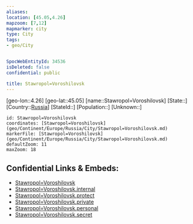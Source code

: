 ```yaml
---
aliases: 
location: [45.05,4.26]
mapzoom: [7,12] 
mapmarker: city 
type: City
tags:
- geo/City


SpocWebEntityId: 34536
isDeleted: false
confidential: public

title: Stawropol=Voroshilovsk
---
```

[geo-lon::4.26]
[geo-lat::45.05]
[name::Stawropol=Voroshilovsk]
[State::]
[Country::[Russia](geo/Continent/Europe/Russia.md)]
[StateId::]
[Population::]
[Unknown::]


```leaflet
id: Stawropol=Voroshilovsk
coordinates: [Stawropol=Voroshilovsk](geo/Continent/Europe/Russia/City/Stawropol=Voroshilovsk.md)
markerFile: [Stawropol=Voroshilovsk](geo/Continent/Europe/Russia/City/Stawropol=Voroshilovsk.md)
defaultZoom: 11 
maxZoom: 18
```


## Confidential Links & Embeds: 
- [Stawropol=Voroshilovsk](../../../../../../_public/geo/Continent/Europe/Russia/City/Stawropol=Voroshilovsk.md) 
- [Stawropol=Voroshilovsk.internal](../../../../../../_internal/geo/Continent/Europe/Russia/City/Stawropol=Voroshilovsk.internal.md) 
- [Stawropol=Voroshilovsk.protect](../../../../../../_protect/geo/Continent/Europe/Russia/City/Stawropol=Voroshilovsk.protect.md) 
- [Stawropol=Voroshilovsk.private](../../../../../../_private/geo/Continent/Europe/Russia/City/Stawropol=Voroshilovsk.private.md) 
- [Stawropol=Voroshilovsk.personal](../../../../../../_personal/geo/Continent/Europe/Russia/City/Stawropol=Voroshilovsk.personal.md) 
- [Stawropol=Voroshilovsk.secret](../../../../../../_secret/geo/Continent/Europe/Russia/City/Stawropol=Voroshilovsk.secret.md) 
